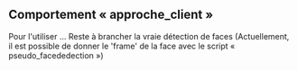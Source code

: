 ## Comportement « approche_client »
Pour l'utiliser ...<bt>
Reste à brancher la vraie détection de faces (Actuellement, il est possible de donner le 'frame' de la face avec le script « pseudo_facededection »)